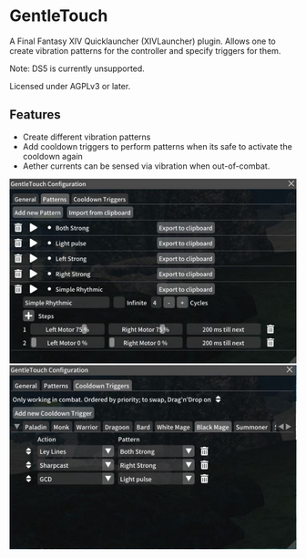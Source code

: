 ﻿# GentleTouch

A Final Fantasy XIV Quicklauncher (XIVLauncher) plugin.
Allows one to create vibration patterns for the controller and specify triggers for them.

Note: DS5 is currently unsupported.

Licensed under AGPLv3 or later.

## Features

- Create different vibration patterns
- Add cooldown triggers to perform patterns when its safe to activate the cooldown again
- Aether currents can be sensed via vibration when out-of-combat.

![Pattern Window](docs/patternWindow.jpg)
![Trigger Window](docs/triggerWindow.jpg)


